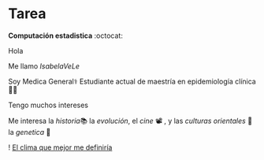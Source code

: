# Tarea

**Computación estadistica** :octocat:

Hola

Me llamo _IsabelaVeLe_

Soy Medica General:medical_symbol: Estudiante actual de maestría en epidemiología clínica :face_in_clouds:

Tengo muchos intereses

Me interesa la _historia_:books: la _evolución_, el _cine_ :film_projector:	, y las _culturas orientales_ :martial_arts_uniform: la _genetica_ :dna:



! [El clima que mejor me definiría](bosque.jpg)
